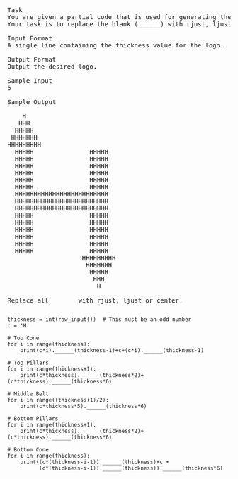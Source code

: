 <pre>
Task
You are given a partial code that is used for generating the HackerRank Logo of variable thickness.
Your task is to replace the blank (______) with rjust, ljust or center.

Input Format
A single line containing the thickness value for the logo.

Output Format
Output the desired logo.

Sample Input
5

Sample Output

    H
   HHH
  HHHHH
 HHHHHHH
HHHHHHHHH
  HHHHH               HHHHH
  HHHHH               HHHHH
  HHHHH               HHHHH
  HHHHH               HHHHH
  HHHHH               HHHHH
  HHHHH               HHHHH
  HHHHHHHHHHHHHHHHHHHHHHHHH
  HHHHHHHHHHHHHHHHHHHHHHHHH
  HHHHHHHHHHHHHHHHHHHHHHHHH
  HHHHH               HHHHH
  HHHHH               HHHHH
  HHHHH               HHHHH
  HHHHH               HHHHH
  HHHHH               HHHHH
  HHHHH               HHHHH
                    HHHHHHHHH
                     HHHHHHH
                      HHHHH
                       HHH
                        H

Replace all ______ with rjust, ljust or center.
</pre>

<pre><code>
thickness = int(raw_input())  # This must be an odd number
c = 'H'

# Top Cone
for i in range(thickness):
    print(c*i).______(thickness-1)+c+(c*i).______(thickness-1)

# Top Pillars
for i in range(thickness+1):
    print(c*thickness).______(thickness*2)+(c*thickness).______(thickness*6)

# Middle Belt
for i in range((thickness+1)/2):
    print(c*thickness*5).______(thickness*6)

# Bottom Pillars
for i in range(thickness+1):
    print(c*thickness).______(thickness*2)+(c*thickness).______(thickness*6)

# Bottom Cone
for i in range(thickness):
    print((c*(thickness-i-1)).______(thickness)+c +
          (c*(thickness-i-1)).______(thickness)).______(thickness*6)
</code></pre>